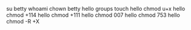 su betty
whoami
chown betty hello
groups
touch hello
chmod u+x hello
chmod +114 hello
chmod +111 hello
chmod 007 hello
chmod 753 hello
chmod -R +X

